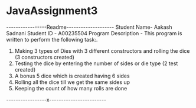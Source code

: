 # JavaAssignment3
 -----------------Readme--------------------
Student Name- Aakash Sadnani
Student ID - A00235504
Program Description - This program is written to perform the following task:.
1) Making 3 types of Dies with 3 different constructors and rolling the dice (3 constructors created)
2) Testing the dice by entering the number of sides or die type (2 test created)
3) A bonus 5 dice which is created having 6 sides
4) Rolling all the dice till we get the same sides up
5) Keeping the count of how many rolls are done

-----------------x------------------------

